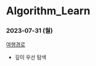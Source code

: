# Algorithm_Learn
### 2023-07-31 (월)
[여행경로](https://school.programmers.co.kr/learn/courses/30/lessons/43164)
- 깊이 우선 탐색
